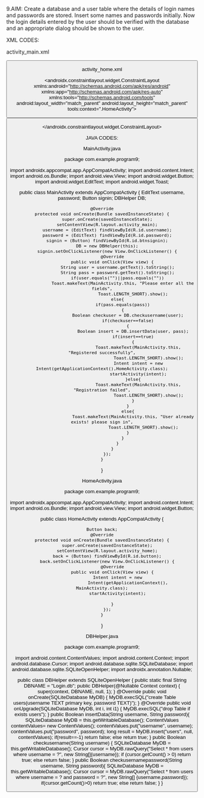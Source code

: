 9.AIM: Create a database and a user table where the details of login names and passwords are stored. Insert some names and passwords initially. Now the login details entered by the user should be verified with the database and an appropriate dialog should be shown to the user.

XML CODES:

activity_main.xml

<?xml version="1.0" encoding="utf-8"?>
<RelativeLayout xmlns:android="http://schemas.android.com/apk/res/android"
    xmlns:app="http://schemas.android.com/apk/res-auto"
    xmlns:tools="http://schemas.android.com/tools"
    android:layout_width="match_parent"
    android:layout_height="match_parent"
    android:padding="10dp"
    tools:context=".MainActivity">
    <EditText
        android:id="@+id/username"
        android:layout_width="279dp"
        android:layout_height="80dp"
        android:layout_alignParentStart="true"
        android:layout_alignParentTop="true"
        android:layout_alignParentEnd="true"
        android:layout_alignParentBottom="true"
        android:layout_centerHorizontal="true"
        android:layout_marginStart="54dp"
        android:layout_marginTop="84dp"
        android:layout_marginEnd="68dp"
        android:layout_marginBottom="557dp"
        android:hint="User Name" />
    <EditText
        android:id="@+id/password"
        android:layout_width="273dp"
        android:layout_height="66dp"
        android:layout_alignParentTop="true"
        android:layout_alignParentEnd="true"
        android:layout_alignParentBottom="true"
        android:layout_centerHorizontal="true"
        android:layout_marginTop="201dp"
        android:layout_marginEnd="68dp"
        android:layout_marginBottom="454dp"
        android:hint="Password"
        android:inputType="textPassword"/>
    <Button
        android:id="@+id/btnsignin"
        android:layout_width="286dp"
        android:layout_height="88dp"
        android:layout_alignParentStart="true"
        android:layout_alignParentTop="true"
        android:layout_alignParentEnd="true"
        android:layout_alignParentBottom="true"
        android:layout_marginStart="74dp"
        android:layout_marginTop="424dp"
        android:layout_marginEnd="51dp"
        android:layout_marginBottom="239dp"
        android:text="Save" />
</RelativeLayout>

activity_home.xml
<?xml version="1.0" encoding="utf-8"?>
<androidx.constraintlayout.widget.ConstraintLayout xmlns:android="http://schemas.android.com/apk/res/android"
    xmlns:app="http://schemas.android.com/apk/res-auto"
    xmlns:tools="http://schemas.android.com/tools"
    android:layout_width="match_parent"
    android:layout_height="match_parent"
    tools:context=".HomeActivity">
    <Button
        android:id="@+id/button"
        android:layout_width="127dp"
        android:layout_height="55dp"
        android:text="Goto Home"
        app:layout_constraintBottom_toBottomOf="parent"
        app:layout_constraintEnd_toEndOf="parent"
        app:layout_constraintStart_toStartOf="parent"
        app:layout_constraintTop_toTopOf="parent" />

</androidx.constraintlayout.widget.ConstraintLayout>






JAVA CODES:

MainActivity.java

package com.example.program9;

import androidx.appcompat.app.AppCompatActivity;
import android.content.Intent;
import android.os.Bundle;
import android.view.View;
import android.widget.Button;
import android.widget.EditText;
import android.widget.Toast;

public class MainActivity extends AppCompatActivity {
    EditText username, password;
    Button signin;
    DBHelper DB;

    @Override
    protected void onCreate(Bundle savedInstanceState) {
        super.onCreate(savedInstanceState);
        setContentView(R.layout.activity_main);
        username = (EditText) findViewById(R.id.username);
        password = (EditText) findViewById(R.id.password);
        signin = (Button) findViewById(R.id.btnsignin);
        DB = new DBHelper(this);
        signin.setOnClickListener(new View.OnClickListener() {
            @Override
            public void onClick(View view) {
                String user = username.getText().toString();
                String pass = password.getText().toString();
                if(user.equals("")||pass.equals(""))
                    Toast.makeText(MainActivity.this, "Please enter all the fields",
                            Toast.LENGTH_SHORT).show();
                else{
                    if(pass.equals(pass))
                    {
                        Boolean checkuser = DB.checkusername(user);
                        if(checkuser==false)
                        {
                            Boolean insert = DB.insertData(user, pass);
                            if(insert==true)
                            {
                                Toast.makeText(MainActivity.this, "Registered successfully",
                                        Toast.LENGTH_SHORT).show();
                                Intent intent = new Intent(getApplicationContext(),HomeActivity.class);
                                startActivity(intent);
                            }else{
                                Toast.makeText(MainActivity.this, "Registration failed",
                                        Toast.LENGTH_SHORT).show();
                            }
                        }
                        else{
                            Toast.makeText(MainActivity.this, "User already exists! please sign in",
                                    Toast.LENGTH_SHORT).show();
                        }
                    }
                }
            }
        });
    }
}

HomeActivity.java

package com.example.program9;

import androidx.appcompat.app.AppCompatActivity;
import android.content.Intent;
import android.os.Bundle;
import android.view.View;
import android.widget.Button;

public class HomeActivity extends AppCompatActivity {

    Button back;
    @Override
    protected void onCreate(Bundle savedInstanceState) {
        super.onCreate(savedInstanceState);
        setContentView(R.layout.activity_home);
        back = (Button) findViewById(R.id.button);
        back.setOnClickListener(new View.OnClickListener() {
            @Override
            public void onClick(View view) {
                Intent intent = new
                        Intent(getApplicationContext(), MainActivity.class);
                startActivity(intent);

            }
        });
    }
}

DBHelper.java

package com.example.program9;

import android.content.ContentValues;
import android.content.Context;
import android.database.Cursor;
import android.database.sqlite.SQLiteDatabase;
import android.database.sqlite.SQLiteOpenHelper;
import androidx.annotation.Nullable;

public class DBHelper extends SQLiteOpenHelper {
    public static final String DBNAME = "Login.db";
    public DBHelper(@Nullable Context context) {
        super(context, DBNAME, null, 1);
    }
    @Override
    public void onCreate(SQLiteDatabase MyDB) {
        MyDB.execSQL("create Table users(username TEXT primary key, password TEXT)");
    }
    @Override
    public void onUpgrade(SQLiteDatabase MyDB, int i, int i1) {
        MyDB.execSQL("drop Table if exists users");
    }
    public Boolean insertData(String username, String password){
        SQLiteDatabase MyDB = this.getWritableDatabase();
        ContentValues contentValues= new ContentValues();
        contentValues.put("username", username);
        contentValues.put("password", password);
        long result = MyDB.insert("users", null, contentValues);
        if(result==-1) return false;
        else
            return true;
    }
    public Boolean checkusername(String username) {
        SQLiteDatabase MyDB = this.getWritableDatabase();
        Cursor cursor = MyDB.rawQuery("Select * from users where username = ?", new
                String[]{username});
        if (cursor.getCount() > 0)
            return true;
        else
            return false;
    }
    public Boolean checkusernamepassword(String username, String password){
        SQLiteDatabase MyDB = this.getWritableDatabase();
        Cursor cursor = MyDB.rawQuery("Select * from users where username = ? and password = ?",
                new String[] {username,password});
        if(cursor.getCount()>0)
            return true;
        else
            return false;
    }
}

